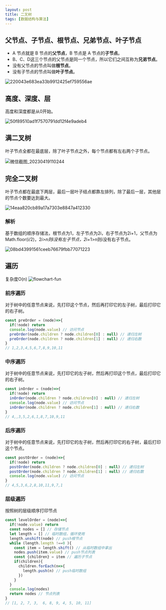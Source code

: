 ```yaml
---
layout: post
title: 二叉树
tags: [数据结构与算法]
---
```


## 父节点、子节点、根节点、兄弟节点、叶子节点


- A 节点就是 B 节点的**父节点**，B 节点是 A 节点的**子节点**。
- B、C、D这三个节点的父节点是同一个节点，所以它们之间互称为**兄弟节点**。
- 没有父节点的节点叫做**根节点**。
- 没有子节点的节点叫做**叶子节点**。

![220043e683ea33b9912425ef759556ae](https://cdn.jsdelivr.net/gh/yunshen-1995/pic-bed@main/img/232955263-166f7caa-4f83-4ab7-87f0-09ef65bf6fff.png)


## 高度、深度、层

高度和深度都是从0开始。

![50f89510ad1f7570791dd12f4e9adeb4](https://cdn.jsdelivr.net/gh/yunshen-1995/pic-bed@main/img/232954854-d732181c-d158-4959-b510-3136fe9d292e.png)

## 满二叉树

叶子节点全都在最底层，除了叶子节点之外，每个节点都有左右两个子节点。

![微信截图_20230419110244](https://cdn.jsdelivr.net/gh/yunshen-1995/pic-bed@main/img/232956156-33d190e8-2a0f-49f4-9367-6b8fe1fba75a.png)

## 完全二叉树

叶子节点都在最底下两层，最后一层叶子结点都靠左排列，除了最后一层，其他层的节点个数要达到最大。

![14eaa820cb89a17a7303e8847a412330](https://cdn.jsdelivr.net/gh/yunshen-1995/pic-bed@main/img/232957866-a7856279-0f38-4d24-940f-c9e635e9f12f.png)

### 解析

基于数组的顺序存储法，根节点为1，左子节点为2i，右子节点为2i+1，父节点为Math.floor(i/2)，2*i>n则i没有左子节点，2*i+1>n则i没有右子节点。

![08bd43991561ceeb76679fbb77071223](https://cdn.jsdelivr.net/gh/yunshen-1995/pic-bed@main/img/232958729-791a2af0-00ae-406f-bd05-b8defe0a5191.png)

## 遍历
复杂度O(n)
![flowchart-fun](https://cdn.jsdelivr.net/gh/yunshen-1995/pic-bed@main/img/232976930-a858ddf1-b4bd-4a03-8fe8-3b6593396af0.png)

### 前序遍历

对于树中的任意节点来说，先打印这个节点，然后再打印它的左子树，最后打印它的右子树。

```js
const preOrder = (node)=>{
  if(!node) return
  console.log(node.value) // 访问节点
  preOrder(node.children ? node.children[0] : null) // 递归左树
  preOrder(node.children ? node.children[1] : null) // 递归右数
}
// 1,2,3,4,5,6,7,8,9,10,11
```

### 中序遍历

对于树中的任意节点来说，先打印它的左子树，然后再打印这个节点，最后打印它的右子树。

```js
const inOrder = (node)=>{
  if(!node) return
  inOrder(node.children ? node.children[0] : null) // 递归左树
  console.log(node.value) // 访问节点
  inOrder(node.children ? node.children[1] : null) // 递归右数
}
// 4,,3,5,2,6,1,8,7,10,9,11
```

### 后序遍历

对于树中的任意节点来说，先打印它的左子树，然后再打印它的右子树，最后打印这个节点。

```js
const postOrder = (node)=>{
  if(!node) return
  postOrder(node.children ? node.children[0] : null) // 递归左树
  postOrder(node.children ? node.children[1] : null) // 递归右数
  console.log(node.value) // 访问节点
}
// 4,5,3,6,2,8,10,11,9,7,1
```

### 层级遍历

按照树的层级顺序打印节点

```js
const levelOrder = (node)=>{
  if(!node.value) return
  const nodes = [] // 存储节点
  let length = [] // 临时数组，循环使用
  length.unshift(node) // push根节点
  while (length.length !==0 ){
    const item = length.shift() // 从临时数组中拿出
    nodes.push(item.value) // push节点列表
    const {children} = item // 遍历子节点
    if(children){
      children.forEach(n=>{
        length.push(n) // push临时数组
      })
    }
  }
  console.log(nodes)
  return nodes // 节点列表
}
// [1, 2, 7, 3,  6, 8, 9, 4, 5, 10, 11]

```
